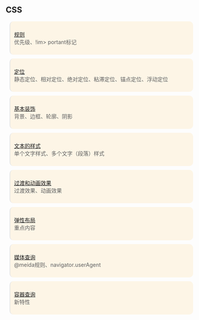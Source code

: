 ##   CSS
<!-- 

<style>
    main{
        width: 90vw;
        display: flex;
        flex-wrap: wrap;
        gap:10px;
    }

    section{
        min-width: 300px;
        max-width: 600px; 
        margin-top:20px;
        display: flex;
        flex-direction: column;
        background: oldLace;
        padding: 20px;
        border-radius: 15px;
    }
</style>

<main>

<section style="background:oldLace;">
<a href="CSS——规则.md">规则</a>
<a href="CSS——过渡和动画效果.md">过渡和动画效果</a>
<a href="CSS——定位.md">定位</a>
<a href="CSS——媒体查询.md">媒体查询</a>
</section>

<section style="background:MintCream">
<a href="CSS——元素的尺寸和盒模型.md">元素的尺寸和盒模型</a>
<a href="CSS——选择器.md">选择器</a>
<a href="CSS——JavaScript操作CSS.md">JavaScript操作CSS</a>
<a href="CSS——文本的样式.md">文本的样式</a>
<a href="CSS——TailwindowCSS.md">TailwindowCSS</a>
</section>

</main>

-->

<style>
    blockquote{
        background: oldLace;
        padding: 10px;
        border-radius: 10px;
        margin: 10px;

    }
</style>
> [规则](CSS——规则)  
>  优先级、!im> portant标记

> [定位](CSS——定位.md)      
> 静态定位、相对定位、绝对定位、粘滞定位、锚点定位、浮动定位

> [基本装饰](CSS——基本装饰.md)      
> 背景、边框、轮廓、阴影

> [文本的样式](CSS——文本的样式.md)  
> 单个文字样式、多个文字（段落）样式  

> [过渡和动画效果](CSS——过渡和动画效果.md)      
> 过渡效果、动画效果

> [弹性布局](CSS——弹性布局.md)      
> 重点内容

> [媒体查询](CSS——媒体查询.md)   
> @meida规则、navigator.userAgent
   
> [容器查询](CSS——容器查询.md)     
> 新特性 



